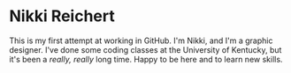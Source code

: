 # Nikki Reichert #
This is my first attempt at working in GitHub. I'm Nikki, and I'm a graphic designer. I've done some coding classes at the University of Kentucky, but it's been a *really, really* long time. Happy to be here and to learn new skills.
